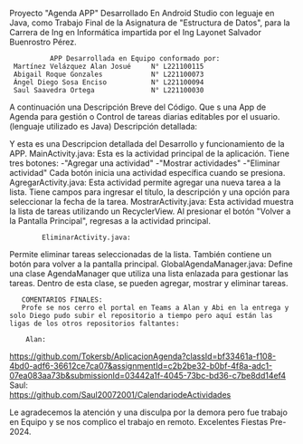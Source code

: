 Proyecto "Agenda APP" Desarrollado En Android Studio  con leguaje en Java, como Trabajo Final de la Asignatura de "Estructura de Datos",
para la Carrera de Ing en Informática impartida por el Ing Layonet Salvador Buenrostro Pérez. 

              APP Desarrollada en Equipo conformado por: 
     Martínez Velázquez Alan Josué     N° L221100115 
     Abigail Roque Gonzales            N° L221100073 
     Ángel Diego Sosa Enciso           N° L221100094 
     Saul Saavedra Ortega              N° L221100030
     
 
 A continuación una Descripción Breve del Código. 
 Que s una App de Agenda para gestión o Control de tareas diarias editables por el usuario. (lenguaje utilizado es Java) Descripción detallada: 
 
 Y esta es una Descripcion detallada del Desarrollo y funcionamiento  de la APP.
             MainActivity.java: 
 Esta es la actividad principal de la aplicación. Tiene tres botones: -"Agregar una actividad" -"Mostrar actividades" -"Eliminar actividad" Cada botón inicia una actividad específica cuando se presiona.
            AgregarActivity.java: 
 Esta actividad permite agregar una nueva tarea a la lista. Tiene campos para ingresar el título, la descripción y una opción para seleccionar la fecha de la tarea. MostrarActivity.java: Esta actividad muestra la lista de tareas utilizando un RecyclerView. Al presionar el botón "Volver a la Pantalla Principal", regresas a la actividad principal. 
           
            EliminarActivity.java: 
Permite eliminar tareas seleccionadas de la lista. También contiene un botón para volver a la pantalla principal. GlobalAgendaManager.java: Define una clase AgendaManager que utiliza una lista enlazada para gestionar las tareas. Dentro de esta clase, se pueden agregar, mostrar y eliminar tareas. 

       COMENTARIOS FINALES: 
       Profe se nos cerro el portal en Teams a Alan y Abi en la entrega y solo Diego pudo subir el repositorio a tiempo pero aquí están las ligas de los otros repositorios faltantes:
        
        Alan:   
  https://github.com/Tokersb/AplicacionAgenda?classId=bf33461a-f108-4bd0-adf6-36612ce7ca07&assignmentId=c2b2be32-b0bf-4f8a-adc1-07ea083aa73b&submissionId=03442a1f-4045-73bc-bd36-c7be8dd14ef4
       Saul:   
  https://github.com/Saul20072001/CalendariodeActividades
  
  Le agradecemos la atención y una disculpa por la demora pero fue trabajo en Equipo y se nos complico el trabajo en remoto. 
  Excelentes Fiestas Pre-2024.
